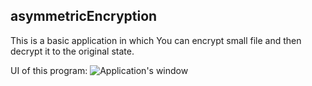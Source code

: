 ## asymmetricEncryption
This is a basic application in which You can encrypt small file and then decrypt it to the original state.

UI of this program:
![Application's window](screen.png?raw=true "Application's window")
